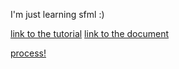 I'm just learning sfml :)

[link to the tutorial](https://www.youtube.com/watch?v=C06eGdy7C6k&list=PL6xSOsbVA1eb_QqMTTcql_3PdOiE928up&index=3)
[link to the document](https://www.sfml-dev.org/tutorials/2.6/)

[process!](https://www.youtube.com/watch?v=Y4fbvFjtVig&list=PL6xSOsbVA1eb_QqMTTcql_3PdOiE928up&index=6)
